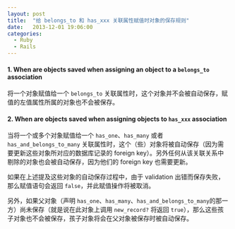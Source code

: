 ```yaml
---
layout: post
title:  "给 belongs_to 和 has_xxx 关联属性赋值时对象的保存规则"
date:   2013-12-01 19:06:00
categories: 
  - Ruby
  - Rails
---
```


#### 1. When are objects saved when assigning an object to a `belongs_to` association

将一个对象赋值给一个 `belongs_to` 关联属性时，这个对象并不会被自动保存，赋值的左值属性所属的对象也不会被保存。

#### 2. When are objects saved when assigning objects to `has_xxx` association

当将一个或多个对象赋值给一个 `has_one`、`has_many` 或者 `has_and_belongs_to_many` 关联属性时，这个（些）对象将被自动保存（因为需要更新这些对象所对应的数据库记录的 foreign key）。另外任何从该关联关系中剔除的对象也会被自动保存，因为他们的 foreign key 也需要更新。

如果在上述提及这些对象的自动保存过程中，由于 validation 出错而保存失败，那么赋值语句会返回 `false`，并此赋值操作将被取消。

另外，如果父对象（声明 `has_one`、`has_many`、`has_and_belongs_to_many`的那一方）尚未保存（就是说在此对象上调用 `new_record?` 将返回 `true`），那么这些孩子对象也不会被保存，孩子对象将会在父对象被保存时被自动保存。